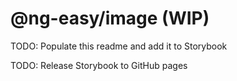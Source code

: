# @ng-easy/image (WIP)

TODO: Populate this readme and add it to Storybook

TODO: Release Storybook to GitHub pages
